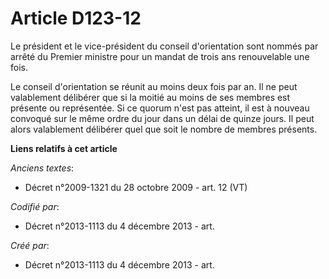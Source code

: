 # Article D123-12

Le président et le vice-président du conseil d'orientation sont nommés par arrêté du Premier ministre pour un mandat de trois
ans renouvelable une fois.

Le conseil d'orientation se réunit au moins deux fois par an. Il ne peut valablement délibérer que si la moitié au moins de
ses membres est présente ou représentée. Si ce quorum n'est pas atteint, il est à nouveau convoqué sur le même ordre du jour
dans un délai de quinze jours. Il peut alors valablement délibérer quel que soit le nombre de membres présents.

**Liens relatifs à cet article**

_Anciens textes_:

  - Décret n°2009-1321 du 28 octobre 2009 - art. 12 (VT)

_Codifié par_:

  - Décret n°2013-1113 du 4 décembre 2013 - art.

_Créé par_:

  - Décret n°2013-1113 du 4 décembre 2013 - art.
